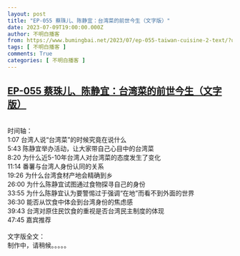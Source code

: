 ```yaml
---
layout: post
title: "EP-055 蔡珠儿、陈静宜：台湾菜的前世今生（文字版）"
date: 2023-07-09T19:00:00.000Z
author: 不明白播客
from: https://www.bumingbai.net/2023/07/ep-055-taiwan-cuisine-2-text/?utm_source=rss&utm_medium=rss&utm_campaign=ep-055-taiwan-cuisine-2-text
tags: [ 不明白播客 ]
comments: True
categories: [ 不明白播客 ]
---
```

<!--1688929200000-->
[EP-055 蔡珠儿、陈静宜：台湾菜的前世今生（文字版）](https://www.bumingbai.net/2023/07/ep-055-taiwan-cuisine-2-text/?utm_source=rss&utm_medium=rss&utm_campaign=ep-055-taiwan-cuisine-2-text)
------

<div>
<div id="buzzsprout-player-13187850"></div><script src="https://www.buzzsprout.com/1982525/13187850-.js?container_id=buzzsprout-player-13187850&#038;player=small" type="text/javascript" charset="utf-8"></script><p><br>时间轴：<br>1:07 台湾人说“台湾菜”的时候究竟在说什么<br>5:43 陈静宜举办活动，让大家带自己心目中的台湾菜<br>8:20 为什么近5-10年台湾人对台湾菜的态度发生了变化<br>11:14 番薯与台湾人身份认同的关系<br>19:26 为什么台湾食材产地会精确到乡<br>26:00 为什么陈静宜试图通过食物探寻自己的身份<br>33:55 为什么陈静宜认为要警惕过于强调“在地”而看不到外面的世界<br>36:30 能否从饮食中体会到台湾身份的焦虑感<br>39:43 台湾对原住民饮食的重视是否台湾民主制度的体现<br>47:45 嘉宾推荐<br><br>文字版全文：<br>制作中，请稍候。。。。。</p>
</div>
